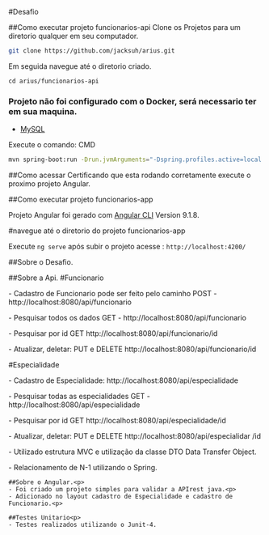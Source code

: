 #Desafio

##Como executar projeto funcionarios-api
Clone os Projetos para um diretorio qualquer em seu computador.

```bash
git clone https://github.com/jacksuh/arius.git
```

Em seguida navegue até o diretorio criado.
```
cd arius/funcionarios-api
```

### Projeto não foi configurado com o  Docker, será necessario ter em sua maquina.
- [MySQL](https://www.mysql.com/)

Execute o comando: CMD 
```bash
mvn spring-boot:run -Drun.jvmArguments="-Dspring.profiles.active=local
```

##Como acessar
Certificando que esta rodando corretamente execute o proximo projeto Angular.

##Como executar projeto funcionarios-app

Projeto Angular foi gerado com [Angular CLI](https://github.com/angular/angular-cli) Version 9.1.8.


#navegue até o diretorio do projeto funcionarios-app

Execute `ng serve` após subir o projeto acesse : `http://localhost:4200/`


##Sobre o Desafio.<p>
    ##Sobre a Api.
    #Funcionario<p>
    - Cadastro de Funcionario pode ser feito pelo caminho POST - http://localhost:8080/api/funcionario<p> 
    - Pesquisar todos os dados GET - http://localhost:8080/api/funcionario<p>
    - Pesquisar por id GET http://localhost:8080/api/funcionario/id<p>
    - Atualizar, deletar: PUT e DELETE http://localhost:8080/api/funcionario/id<p>
    #Especialidade<p>
    - Cadastro de Especialidade: http://localhost:8080/api/especialidade<p>
    - Pesquisar todas as especialidades GET - http://localhost:8080/api/especialidade<p>
    - Pesquisar por id GET http://localhost:8080/api/especialidade/id<p>
    - Atualizar, deletar: PUT e DELETE http://localhost:8080/api/especialidar /id<p>
    - Utilizado estrutura MVC e utilização da classe DTO Data Transfer Object.<p>
    - Relacionamento de N-1 utilizando o Spring.<p>

    ##Sobre o Angular.<p>
    - Foi criado um projeto simples para validar a APIrest java.<p>
    - Adicionado no layout cadastro de Especialidade e cadastro de Funcionario.<p>

    ##Testes Unitario<p>
    - Testes realizados utilizando o Junit-4.
